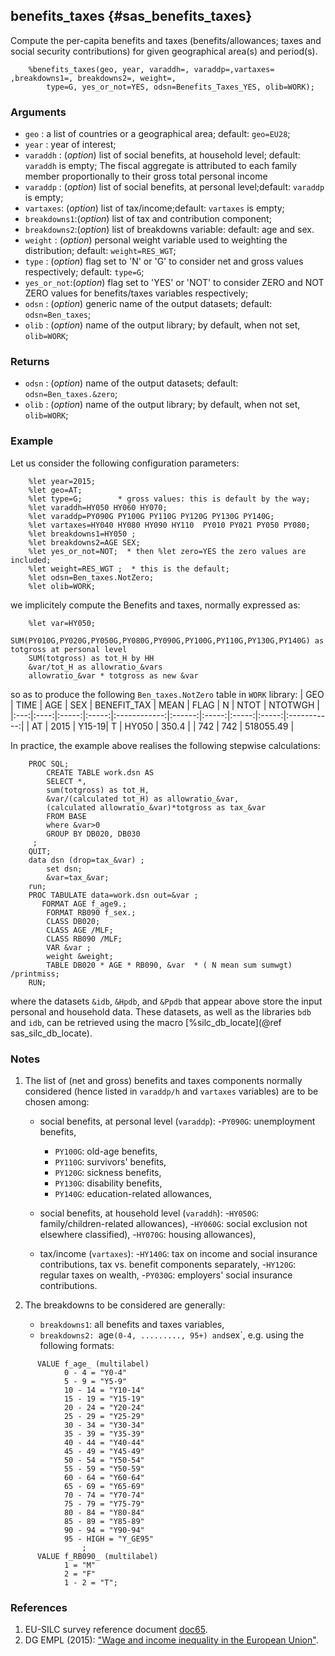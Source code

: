 ## benefits_taxes {#sas_benefits_taxes}
Compute the per-capita benefits and taxes (benefits/allowances; taxes and social security contributions) for given 
geographical area(s) and period(s). 

~~~sas
	%benefits_taxes(geo, year, varaddh=, varaddp=,vartaxes= ,breakdowns1=, breakdowns2=, weight=, 
		type=G, yes_or_not=YES, odsn=Benefits_Taxes_YES, olib=WORK);
~~~

### Arguments
* `geo`  : a list of countries or a geographical area; default: `geo=EU28`; 
* `year` : year of interest;
* `varaddh` : (_option_) list of  social benefits, at household level; default: `varaddh` is empty;
              The fiscal aggregate is attributed to each family  member proportionally to their gross total personal income
* `varaddp` : (_option_) list of social benefits, at personal level;default: `varaddp` is empty; 
* `vartaxes`: (_option_) list of tax/income;default: `vartaxes` is empty; 
* `breakdowns1`:(_option_) list of tax and contribution component;
* `breakdowns2`:(_option_) list of breakdowns variable: default: age and sex.
* `weight` : (_option_) personal weight variable used to weighting the distribution; default:
			`weight=RES_WGT`;
* `type`   : (_option_) flag set to 'N' or 'G' to consider net and gross values respectively;
			default: `type=G`;
* `yes_or_not`:(_option_) flag set to 'YES' or 'NOT' to consider ZERO and NOT ZERO values for benefits/taxes 
				variables respectively;
* `odsn`   : (_option_) generic name of the output datasets; default: `odsn=Ben_taxes`;
* `olib`   : (_option_) name of the output library; by default, when not set, `olib=WORK`;

### Returns
* `odsn` : (_option_) name of the output datasets; default: `odsn=Ben_taxes.&zero`;
* `olib` : (_option_) name of the output library; by default, when not set, `olib=WORK`;

### Example
Let us consider the following configuration parameters:
~~~sas
	%let year=2015;
	%let geo=AT;
	%let type=G;     	* gross values: this is default by the way;
	%let varaddh=HY050 HY060 HY070;
	%let varaddp=PY090G PY100G PY110G PY120G PY130G PY140G;
	%let vartaxes=HY040 HY080 HY090 HY110  PY010 PY021 PY050 PY080;
	%let breakdowns1=HY050 ;
	%let breakdowns2=AGE SEX;
	%let yes_or_not=NOT;  * then %let zero=YES the zero values are included;
	%let weight=RES_WGT ;  * this is the default;
	%let odsn=Ben_taxes.NotZero;
	%let olib=WORK;
~~~

we implicitely compute the Benefits and taxes, normally expressed as:
~~~sas
	%let var=HY050;
	SUM(PY010G,PY020G,PY050G,PY080G,PY090G,PY100G,PY110G,PY130G,PY140G) as totgross at personal level
	SUM(totgross) as tot_H by HH
	&var/tot_H as allowratio_&vars
	allowratio_&var * totgross as new &var
~~~

so as to produce the following `Ben_taxes.NotZero` table in `WORK` library:
| GEO | TIME |  AGE  |  SEX  | BENEFIT_TAX  | MEAN   | FLAG  |  N    |  NTOT |   NTOTWGH   |
|:---:|:----:|:-----:|:-----:|:------------:|:------:|:-----:|:-----:|:-----:|:-----------:|
| AT  |	2015 | Y15-19|  T    |      HY050   | 350.4  |       |  742  |  742  | 518055.49   |	

In practice, the example above realises the following stepwise calculations:
~~~sas
	PROC SQL;  
		CREATE TABLE work.dsn AS
		SELECT *,
    	sum(totgross) as tot_H,
		&var/(calculated tot_H) as allowratio_&var,
		(calculated allowratio_&var)*totgross as tax_&var  
    	FROM BASE 
		where &var>0 
		GROUP BY DB020, DB030
   	 ; 
	QUIT;
	data dsn (drop=tax_&var) ;
		set dsn;
 		&var=tax_&var;
	run;
	PROC TABULATE data=work.dsn out=&var ;
 	   FORMAT AGE f_age9.;
		FORMAT RB090 f_sex.;
 		CLASS DB020;
 		CLASS AGE /MLF;
		CLASS RB090 /MLF;
		VAR &var ;
		weight &weight;
		TABLE DB020 * AGE * RB090, &var  * ( N mean sum sumwgt) /printmiss;
	RUN;
~~~
where the datasets `&idb`, `&Hpdb`, and `&Ppdb` that appear above store the input personal 
and household data. These datasets, as well as the libraries `bdb` and `idb`, can be retrieved 
using the macro [%silc_db_locate](@ref sas_silc_db_locate).

### Notes
1. The list of (net and gross) benefits and taxes components normally considered (hence listed in `varaddp/h` 
and `vartaxes` variables) are to be chosen among: 
	+ social benefits, at personal level (`varaddp`):
		-`PY090G`: unemployment benefits,
		- `PY100G`: old-age benefits,
		- `PY110G`: survivors' benefits,
		- `PY120G`: sickness benefits,
		- `PY130G`: disability benefits,
		- `PY140G`: education-related allowances,
		
	+ social benefits, at household level (`varaddh`):
		-`HY050G`: family/children-related allowances),
		-`HY060G`: social exclusion not elsewhere classified),
		-`HY070G`: housing allowances),
		
	+ tax/income (`vartaxes`):
		-`HY140G`: tax on income and social insurance contributions, tax vs. benefit components separately,
		-`HY120G`: regular taxes on wealth,
		-`PY030G`: employers' social insurance contributions.
		
2. The breakdowns to be considered are generally:
	+ `breakdowns1`: all benefits and taxes variables,
	+ `breakdowns2: `age` (0-4, ........., 95+) and `sex`, e.g. using the following formats:
~~~sas
      VALUE f_age_ (multilabel)
            0 - 4 = "Y0-4"
			5 - 9 = "Y5-9"
			10 - 14 = "Y10-14"
			15 - 19 = "Y15-19"
			20 - 24 = "Y20-24"
			25 - 29 = "Y25-29"
	 	  	30 - 34 = "Y30-34"
			35 - 39 = "Y35-39"
			40 - 44 = "Y40-44"
			45 - 49 = "Y45-49"
			50 - 54 = "Y50-54"
			55 - 59 = "Y50-59"
			60 - 64 = "Y60-64"
			65 - 69 = "Y65-69"
			70 - 74 = "Y70-74"
			75 - 79 = "Y75-79"
			80 - 84 = "Y80-84"
			85 - 89 = "Y85-89"
			90 - 94 = "Y90-94"
	      	95 - HIGH = "Y_GE95"
				;
 	  VALUE f_RB090_ (multilabel)
			1 = "M"
			2 = "F"
			1 - 2 = "T";
~~~	

### References
1. EU-SILC survey reference document [doc65](https://circabc.europa.eu/sd/a/2aa6257f-0e3c-4f1c-947f-76ae7b275cfe/DOCSILC065%20operation%202014%20VERSION%20reconciliated%20and%20early%20transmission%20October%202014.pdf).
2. DG EMPL (2015): ["Wage and income inequality in the European Union"](http://ec.europa.eu/eurostat/cros/system/files/05-2014-wage_and_income_inequality_in_the_eu_0.pdf).
